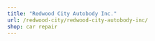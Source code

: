 ```yaml
---
title: "Redwood City Autobody Inc."
url: /redwood-city/redwood-city-autobody-inc/
shop: car repair
---
```

